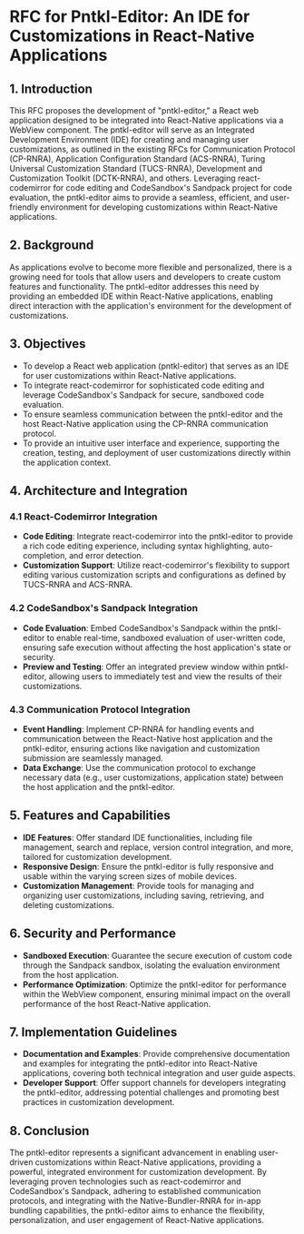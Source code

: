 # RFC for Pntkl-Editor: An IDE for Customizations in React-Native Applications

## 1. Introduction

This RFC proposes the development of "pntkl-editor," a React web application designed to be integrated into React-Native applications via a WebView component. The pntkl-editor will serve as an Integrated Development Environment (IDE) for creating and managing user customizations, as outlined in the existing RFCs for Communication Protocol (CP-RNRA), Application Configuration Standard (ACS-RNRA), Turing Universal Customization Standard (TUCS-RNRA), Development and Customization Toolkit (DCTK-RNRA), and others. Leveraging react-codemirror for code editing and CodeSandbox's Sandpack project for code evaluation, the pntkl-editor aims to provide a seamless, efficient, and user-friendly environment for developing customizations within React-Native applications.

## 2. Background

As applications evolve to become more flexible and personalized, there is a growing need for tools that allow users and developers to create custom features and functionality. The pntkl-editor addresses this need by providing an embedded IDE within React-Native applications, enabling direct interaction with the application's environment for the development of customizations.

## 3. Objectives

- To develop a React web application (pntkl-editor) that serves as an IDE for user customizations within React-Native applications.
- To integrate react-codemirror for sophisticated code editing and leverage CodeSandbox's Sandpack for secure, sandboxed code evaluation.
- To ensure seamless communication between the pntkl-editor and the host React-Native application using the CP-RNRA communication protocol.
- To provide an intuitive user interface and experience, supporting the creation, testing, and deployment of user customizations directly within the application context.

## 4. Architecture and Integration

### 4.1 React-Codemirror Integration

- **Code Editing**: Integrate react-codemirror into the pntkl-editor to provide a rich code editing experience, including syntax highlighting, auto-completion, and error detection.
- **Customization Support**: Utilize react-codemirror's flexibility to support editing various customization scripts and configurations as defined by TUCS-RNRA and ACS-RNRA.

### 4.2 CodeSandbox's Sandpack Integration

- **Code Evaluation**: Embed CodeSandbox's Sandpack within the pntkl-editor to enable real-time, sandboxed evaluation of user-written code, ensuring safe execution without affecting the host application's state or security.
- **Preview and Testing**: Offer an integrated preview window within pntkl-editor, allowing users to immediately test and view the results of their customizations.

### 4.3 Communication Protocol Integration

- **Event Handling**: Implement CP-RNRA for handling events and communication between the React-Native host application and the pntkl-editor, ensuring actions like navigation and customization submission are seamlessly managed.
- **Data Exchange**: Use the communication protocol to exchange necessary data (e.g., user customizations, application state) between the host application and the pntkl-editor.

## 5. Features and Capabilities

- **IDE Features**: Offer standard IDE functionalities, including file management, search and replace, version control integration, and more, tailored for customization development.
- **Responsive Design**: Ensure the pntkl-editor is fully responsive and usable within the varying screen sizes of mobile devices.
- **Customization Management**: Provide tools for managing and organizing user customizations, including saving, retrieving, and deleting customizations.

## 6. Security and Performance

- **Sandboxed Execution**: Guarantee the secure execution of custom code through the Sandpack sandbox, isolating the evaluation environment from the host application.
- **Performance Optimization**: Optimize the pntkl-editor for performance within the WebView component, ensuring minimal impact on the overall performance of the host React-Native application.

## 7. Implementation Guidelines

- **Documentation and Examples**: Provide comprehensive documentation and examples for integrating the pntkl-editor into React-Native applications, covering both technical integration and user guide aspects.
- **Developer Support**: Offer support channels for developers integrating the pntkl-editor, addressing potential challenges and promoting best practices in customization development.

## 8. Conclusion

The pntkl-editor represents a significant advancement in enabling user-driven customizations within React-Native applications, providing a powerful, integrated environment for customization development. By leveraging proven technologies such as react-codemirror and CodeSandbox's Sandpack, adhering to established communication protocols, and integrating with the Native-Bundler-RNRA for in-app bundling capabilities, the pntkl-editor aims to enhance the flexibility, personalization, and user engagement of React-Native applications.
